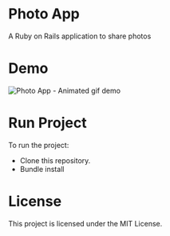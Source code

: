 # Photo App
A Ruby on Rails application to share photos

# Demo
![Photo App - Animated gif demo](demo.gif)

# Run Project
To run the project:

* Clone this repository.
* Bundle install

# License
This project is licensed under the MIT License.